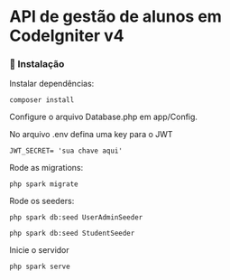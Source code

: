 # API de gestão de alunos em CodeIgniter v4

### 🔧 Instalação

Instalar dependências:
```
composer install
```

Configure o arquivo Database.php em app/Config.

No arquivo .env defina uma key para o JWT
```
JWT_SECRET= 'sua chave aqui'
```

Rode as migrations:
```
php spark migrate
```

Rode os seeders:
```
php spark db:seed UserAdminSeeder

php spark db:seed StudentSeeder
```

Inicie o servidor
```
php spark serve
```